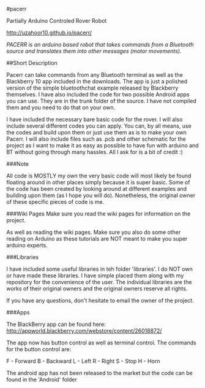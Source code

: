 #pacerr 

Partially Arduino Controled Rover Robot

http://uzahoor10.github.io/pacerr/

*PACERR is an arduino based robot that takes commands from a Bluetooth source and translates them into other messages (motor movements).*

##Short Description

Pacerr can take commands from any Bluetooth terminal as well as the Blackberry 10 app included in the downloads. The app is just a polished version of the simple bluetoothchat example released by Blackberry themselves. I have also included the code for two possible Android apps you can use. They are in the trunk folder of the source. I have not compiled them and you need to do that on your own. 

I have included the necessary bare basic code for the rover. I will also include several different codes you can apply. You can, by all means, use the codes and build upon them or just use them as is to make your own Pacerr. I will also include files such as .pcb and other schematic for the project as I want to make it as easy as possible to have fun with arduino and BT without going through many hassles. All I ask for is a bit of credit :)

###Note

All code is MOSTLY my own the very basic code will most likely be found floating around in other places simply because it is super basic. Some of the code has been created by looking around at different examples and building upon them (as I hope you will do). Nonetheless, the original owner of these specific pieces of code is me.

###Wiki Pages
Make sure you read the wiki pages for information on the project.

As well as reading the wiki pages. Make sure you also do some other reading on Arduino as these tutorials are NOT meant to make you super arduino experts.

###Libraries

I have included some useful libraries in teh folder 'libraries'. I do NOT own or have made these libraries.
I have simple placed them along with my repository for the convenience of the user. The individual libraries are the works of their original owners and the original owners reserve all rights.

If you have any questions, don't hesitate to email the owner of the project.

###Apps

The BlackBerry app can be found here: http://appworld.blackberry.com/webstore/content/26018872/

The app now has button control as well as terminal control. The commands for the button control are:

F - Forward
B - Backward
L - Left
R - Right
S - Stop
H - Horn 

The android app has not been released to the market but the code can be found in the 'Android' folder
